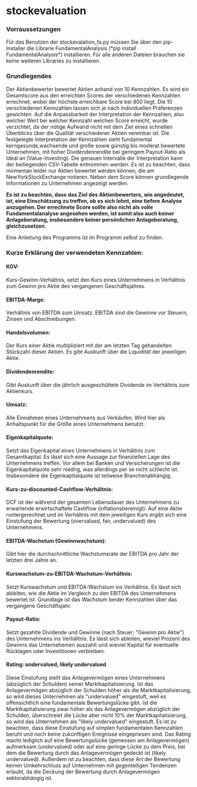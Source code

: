 <h1>stockevaluation</h1>

<h3>Vorraussetzungen</h3>
Für das Benutzen der stockevalation_fa.py müssen Sie über den pip-Installer die Librarie FundamentalAnalysis (*pip install FundamentalAnalysis*) installieren. Für alle anderen Dateien brauchen sie keine weiteren Libraries zu installieren.

<h3>Grundlegendes</h3>
Der Aktienbewerter bewertet Aktien anhand von 10 Kennzahlen. Es wird ein Gesamtscore aus den erreichten Scores der verschiedenen Kennzahlen errechnet, wobei der höchste erreichbare Score bei 800 liegt. Die 10 verschiedenen Kennzahlen lassen sich je nach individuellen Präferenzen gewichten. Auf die Anpassbarkeit der Interpretation der Kennzahlen, also welcher Wert bei welcher Kennzahl welchen Score erreicht, wurde verzichtet, da der nötige Aufwand nicht mit dem Ziel eines schnellen Überblicks über die Qualität verschiedener Aktien vereinbar ist. Die festgelegte Interpretation der Kennzahlen sieht fundamental kerngesunde,wachsende und große sowie günstig bis moderat bewertete Unternehmen, mit hoher Dividendenrendite bei geringem Payout-Ratio als Ideal an (Value-Investing). Die genauen Intervalle der Interpretation kann der beiliegenden CSV-Tabelle entnommen werden. Es ist zu beachten, dass momentan leider nur Aktien bewertet werden können, die am NewYorkStockExchange notieren.
Neben dem Score können grundlegende Informationen zu Unternehmen angezeigt werden. 

<b>Es ist zu beachten, dass das Ziel des Aktienbewerters, wie angedeutet, ist, eine Einschätzung zu treffen, ob es sich lohnt, eine tiefere Analyse anzugehen. Der errechnete Score sollte also nicht als volle Fundamentalanalyse angesehen werden, ist somit also auch keiner Anlageberatung, insbesondere keiner persönlichen Anlageberatung, gleichzusetzen.</b>

Eine Anleitung des Programms ist im Programm selbst zu finden.
<p>

<h3>Kurze Erklärung der verwendeten Kennzahlen:</h3><p>

<h4>KGV:</h4>
Kurs-Gewinn-Verhältnis, setzt den Kurs eines Unternehmens in Verhältnis zum Gewinn pro Aktie des vergangenen Geschäftsjahres.<br>

<h4>EBITDA-Marge:</h4> 
Verhältnis von EBITDA zum Umsatz. EBITDA sind die Gewinne vor Steuern, Zinsen und Abschreibungen.<br>

<h4>Handelsvolumen:</h4> 
Der Kurs einer Aktie multipliziert mit der am letzten Tag gehandelten Stückzahl dieser Aktien. Es gibt Auskunft über die Liquidität der jeweiligen Aktie.<br>

<h4>Dividendenrendite:</h4>
Gibt Auskunft über die jährlich ausgeschüttete Dividende im Verhältnis zum Aktienkurs.<br>

<h4>Umsatz:</h4>
Alle Einnahmen eines Unternehmens aus Verkäufen. Wird hier als Anhaltspunkt für die Größe eines Unternehmens benutzt.<br>

<h4>Eigenkapitalquote:</h4>
Setzt das Eigenkapital eines Unternehmens in Verhältnis zum Gesamtkapital. Es lässt sich eine Aussage zur finanziellen Lage des Unternehmens treffen. Vor allem bei Banken und Versicherungen ist die Eigenkapitalquote sehr niedrig, was allerdings per se nicht schlecht ist. Insbesondere die Eigenkapitalquote ist teilweise Branchenabhängig.<br>

<h4>Kurs-zu-discounted-Cashflow-Verhältnis:</h4>
DCF ist der während der gesamten Lebensdauer des Unternehmens zu erwartende erwirtschaftete Cashflow (inflationsbereinigt). Auf eine Aktie runtergerechnet und im Verhältnis mit dem jeweiligen Kurs ergibt sich eine Einstufung der Bewertung (overvalued, fair, undervalued) des Unternehmens.<br>

<h4>EBITDA-Wachstum (Gewinnwachstum):</h4>
Gibt hier die durchschnittliche Wachstumsrate der EBITDA pro Jahr der letzten drei Jahre an.<br>

<h4>Kurswachstum-zu-EBITDA-Wachstum-Verhältnis:</h4>
Setzt Kurswachstum und EBITDA-Wachstum ins Verhältnis. Es lässt sich ableiten, wie die Aktie im Vergleich zu den EBITDA des Unternehmens bewertet ist. Grundlage ist das Wachstum beider Kennzahlen über das vergangene Geschäftsjahr.<br>

<h4>Payout-Ratio:</h4>
Setzt gezahlte Dividende und Gewinne (nach Steuer; "Gewinn pro Aktie") des Unternehmens ins Verhältnis. Es lässt sich ableiten, wieviel Prozent des Gewinns das Unternehemen auszahlt und wieviel Kapital für eventuelle Rücklagen oder Investitionen verbleiben.<br>

<h4>Rating: undervalued, likely undervalued</h4>
Diese Einstufung stellt das Anlagevermögen eines Unternehmens (abzüglich der Schulden) seiner Marktkapitalisierung. Ist das Anlagevermögen abzüglich der Schulden höher als die Marktkapitalisierung, so wird dieses Unternehmen als "undervalued" eingestuft, weil es offensichtlich eine fundamentale Bewertungslücke gibt. Ist die Marktkapitalisierung zwar höher als das Anlagevermögen abzüglich der Schulden, überschreiet die Lücke aber nicht 10% der Marktkapitalisierung, so wird das Unternehmen als "likely undervalued" eingestuft. 
Es ist zu beachten, dass diese Einstufung auf simplen fundamentalen Kennzahlen beruht und noch keine zukünftigen Ereignisse eingepriesen sind. Das Rating macht lediglich auf eine Bewertungslücke (gemessen am Anlagevermögen) aufmerksam (undervalued) oder auf eine geringe Lücke zu dem Preis, bei dem die Bewertung durch das Anlagevermögen gedeckt ist (likely undervalued). Außerdem ist zu beachten, dass diese Art der Bewertung keinen Umkehrschluss auf Unternehmen mit gegenteiligen Tendenzen erlaubt, da die Deckung der Bewertung durch Anlagevermögen sektorabhängig ist.












